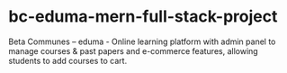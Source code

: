 # bc-eduma-mern-full-stack-project
Beta Communes – eduma - Online learning platform with admin panel to manage courses &amp; past papers and e-commerce features, allowing students to add courses to cart.
